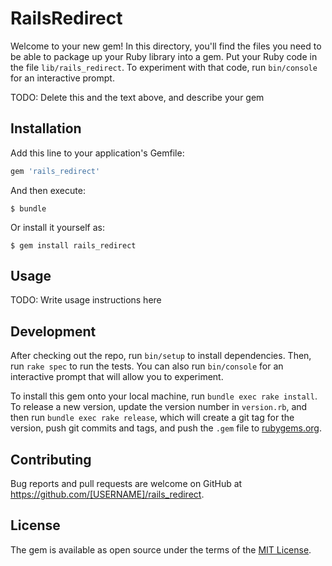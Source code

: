 # RailsRedirect

Welcome to your new gem! In this directory, you'll find the files you need to be able to package up your Ruby library into a gem. Put your Ruby code in the file `lib/rails_redirect`. To experiment with that code, run `bin/console` for an interactive prompt.

TODO: Delete this and the text above, and describe your gem

## Installation

Add this line to your application's Gemfile:

```ruby
gem 'rails_redirect'
```

And then execute:

    $ bundle

Or install it yourself as:

    $ gem install rails_redirect

## Usage

TODO: Write usage instructions here

## Development

After checking out the repo, run `bin/setup` to install dependencies. Then, run `rake spec` to run the tests. You can also run `bin/console` for an interactive prompt that will allow you to experiment.

To install this gem onto your local machine, run `bundle exec rake install`. To release a new version, update the version number in `version.rb`, and then run `bundle exec rake release`, which will create a git tag for the version, push git commits and tags, and push the `.gem` file to [rubygems.org](https://rubygems.org).

## Contributing

Bug reports and pull requests are welcome on GitHub at https://github.com/[USERNAME]/rails_redirect.


## License

The gem is available as open source under the terms of the [MIT License](http://opensource.org/licenses/MIT).

